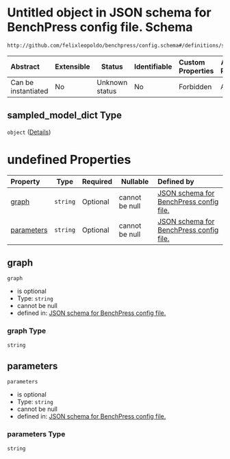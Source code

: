 # Untitled object in JSON schema for BenchPress config file. Schema

```txt
http://github.com/felixleopoldo/benchpress/config.schema#/definitions/sampled_model_dict
```




| Abstract            | Extensible | Status         | Identifiable | Custom Properties | Additional Properties | Access Restrictions | Defined In                                                               |
| :------------------ | ---------- | -------------- | ------------ | :---------------- | --------------------- | ------------------- | ------------------------------------------------------------------------ |
| Can be instantiated | No         | Unknown status | No           | Forbidden         | Allowed               | none                | [config.schema.json\*](../out/config.schema.json "open original schema") |

## sampled_model_dict Type

`object` ([Details](config-definitions-sampled_model_dict.md))

# undefined Properties

| Property                  | Type     | Required | Nullable       | Defined by                                                                                                                                                                                                                      |
| :------------------------ | -------- | -------- | -------------- | :------------------------------------------------------------------------------------------------------------------------------------------------------------------------------------------------------------------------------ |
| [graph](#graph)           | `string` | Optional | cannot be null | [JSON schema for BenchPress config file.](config-definitions-sampled_model_dict-properties-graph.md "http&#x3A;//github.com/felixleopoldo/benchpress/config.schema#/definitions/sampled_model_dict/properties/graph")           |
| [parameters](#parameters) | `string` | Optional | cannot be null | [JSON schema for BenchPress config file.](config-definitions-sampled_model_dict-properties-parameters.md "http&#x3A;//github.com/felixleopoldo/benchpress/config.schema#/definitions/sampled_model_dict/properties/parameters") |

## graph




`graph`

-   is optional
-   Type: `string`
-   cannot be null
-   defined in: [JSON schema for BenchPress config file.](config-definitions-sampled_model_dict-properties-graph.md "http&#x3A;//github.com/felixleopoldo/benchpress/config.schema#/definitions/sampled_model_dict/properties/graph")

### graph Type

`string`

## parameters




`parameters`

-   is optional
-   Type: `string`
-   cannot be null
-   defined in: [JSON schema for BenchPress config file.](config-definitions-sampled_model_dict-properties-parameters.md "http&#x3A;//github.com/felixleopoldo/benchpress/config.schema#/definitions/sampled_model_dict/properties/parameters")

### parameters Type

`string`
